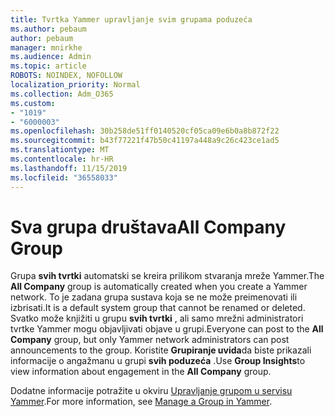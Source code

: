 ```yaml
---
title: Tvrtka Yammer upravljanje svim grupama poduzeća
ms.author: pebaum
author: pebaum
manager: mnirkhe
ms.audience: Admin
ms.topic: article
ROBOTS: NOINDEX, NOFOLLOW
localization_priority: Normal
ms.collection: Adm_O365
ms.custom:
- "1019"
- "6000003"
ms.openlocfilehash: 30b258de51ff0140520cf05ca09e6b0a8b872f22
ms.sourcegitcommit: b43f77221f47b50c41197a448a9c26c423ce1ad5
ms.translationtype: MT
ms.contentlocale: hr-HR
ms.lasthandoff: 11/15/2019
ms.locfileid: "36558033"
---
```

# <a name="all-company-group"></a><span data-ttu-id="d2ff9-102">Sva grupa društava</span><span class="sxs-lookup"><span data-stu-id="d2ff9-102">All Company Group</span></span>

<span data-ttu-id="d2ff9-103">Grupa **svih tvrtki** automatski se kreira prilikom stvaranja mreže Yammer.</span><span class="sxs-lookup"><span data-stu-id="d2ff9-103">The **All Company** group is automatically created when you create a Yammer network.</span></span> <span data-ttu-id="d2ff9-104">To je zadana grupa sustava koja se ne može preimenovati ili izbrisati.</span><span class="sxs-lookup"><span data-stu-id="d2ff9-104">It is a default system group that cannot be renamed or deleted.</span></span> <span data-ttu-id="d2ff9-105">Svatko može knjižiti u grupu **svih tvrtki** , ali samo mrežni administratori tvrtke Yammer mogu objavljivati objave u grupi.</span><span class="sxs-lookup"><span data-stu-id="d2ff9-105">Everyone can post to the **All Company** group, but only Yammer network administrators can post announcements to the group.</span></span> <span data-ttu-id="d2ff9-106">Koristite **Grupiranje uvida**da biste prikazali informacije o angažmanu u grupi **svih poduzeća** .</span><span class="sxs-lookup"><span data-stu-id="d2ff9-106">Use **Group Insights**to view information about engagement in the **All Company** group.</span></span>

<span data-ttu-id="d2ff9-107">Dodatne informacije potražite u okviru [Upravljanje grupom u servisu Yammer](https://support.office.com/article/Manage-a-group-in-Yammer-6e05c6d6-5548-4c88-89cd-e6757a514ef2).</span><span class="sxs-lookup"><span data-stu-id="d2ff9-107">For more information, see [Manage a Group in Yammer](https://support.office.com/article/Manage-a-group-in-Yammer-6e05c6d6-5548-4c88-89cd-e6757a514ef2).</span></span>
